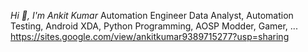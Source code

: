 *Hi 👋, I'm Ankit Kumar*
Automation Engineer
Data Analyst, Automation Testing, Android XDA, Python Programming, AOSP Modder, Gamer, ... 
https://sites.google.com/view/ankitkumar9389715277?usp=sharing

